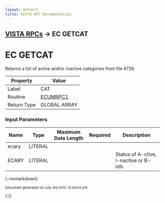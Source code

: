 ```yaml
---
layout: default
title: VISTA RPC Documentation
---
```


## [VISTA RPCs](TableOfContents) &#8594; EC GETCAT
# EC GETCAT

Returns a list of active and/or inactive categories from file #726.

Property | Value
--- | ---
Label | CAT
Routine | [ECUMRPC1](http://code.osehra.org/dox/Routine_ECUMRPC1_source.html)
Return Type | GLOBAL ARRAY


### Input Parameters

Name | Type | Maximum Data Length | Required | Description
--- | --- | --- | --- | ---
ecary | LITERAL |  |  | 
ECARY | LITERAL |  |  | Status of A-ctive, I-nactive or B-oth.



{::nomarkdown} <br/><p style="font-size: 11px">Document generated on July 3rd 2017, 12:09:02 pm</p>{:/}